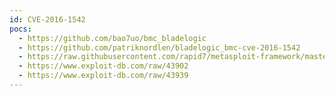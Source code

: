 ```yaml
---
id: CVE-2016-1542
pocs:
  - https://github.com/bao7uo/bmc_bladelogic
  - https://github.com/patriknordlen/bladelogic_bmc-cve-2016-1542
  - https://raw.githubusercontent.com/rapid7/metasploit-framework/master/modules/exploits/multi/misc/bmc_server_automation_rscd_nsh_rce.rb
  - https://www.exploit-db.com/raw/43902
  - https://www.exploit-db.com/raw/43939
---
```

